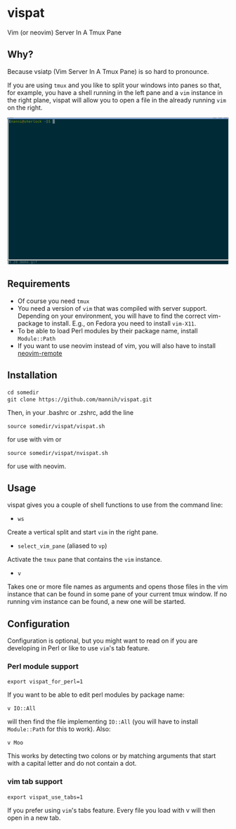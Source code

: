 # vispat

Vim (or neovim) Server In A Tmux Pane

## Why?

Because vsiatp (Vim Server In A Tmux Pane)
is so hard to pronounce.

If you are using `tmux` and you like to split your windows into panes
so that, for example, you have a shell running in the left pane and
a `vim` instance in the right plane, vispat will allow you to open a
file in the already running `vim` on the right.

![vispat demo](./demo.gif)

## Requirements

- Of course you need `tmux`
- You need a version of `vim` that was compiled with server support.
  Depending on your environment, you will have to find the correct
  vim-package to install. E.g., on Fedora you need to install `vim-X11`.
- To be able to load Perl modules by their package name, install
  `Module::Path`
- If you want to use neovim instead of vim, you will also have to install
   [neovim-remote](https://github.com/mhinz/neovim-remote)

## Installation

    cd somedir
    git clone https://github.com/mannih/vispat.git

Then, in your .bashrc or .zshrc, add the line

    source somedir/vispat/vispat.sh

for use with vim or

    source somedir/vispat/nvispat.sh

for use with neovim.

## Usage

vispat gives you a couple of shell functions to use from the command
line:

- `ws`

Create a vertical split and start `vim` in the right pane.

- `select_vim_pane` (aliased to `vp`)

Activate the `tmux` pane that contains the `vim` instance.

- `v`

Takes one or more file names as arguments and opens those files in the
vim instance that can be found in some pane of your current tmux window.
If no running vim instance can be found, a new one will be started.

## Configuration

Configuration is optional, but you might want to read on if you are
developing in Perl or like to use `vim`'s tab feature.

### Perl module support

    export vispat_for_perl=1

If you want to be able to edit perl modules by package name:

    v IO::All

will then find the file implementing `IO::All` (you will have to install
`Module::Path` for this to work). Also:

    v Moo

This works by detecting two colons or by matching arguments that start with
a capital letter and do not contain a dot.

### vim tab support

    export vispat_use_tabs=1

If you prefer using `vim`'s tabs feature. Every file you load with v will then
open in a new tab.

